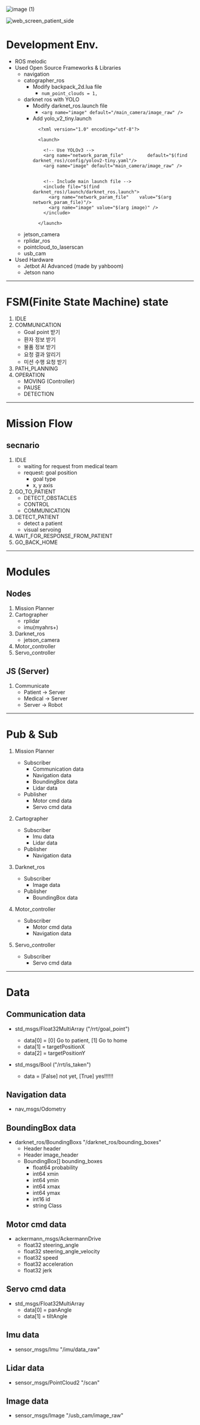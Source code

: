 ![image (1)](https://user-images.githubusercontent.com/63459737/144733402-0cc5dbda-bd6c-4c2f-8e83-e1bccf57706a.png)

![web_screen_patient_side](https://user-images.githubusercontent.com/18085958/144733575-e0116119-04a9-4e35-bdb0-edd80ef390de.png)

# Development Env.
- ROS melodic
- Used Open Source Frameworks & Libraries
  - navigation 
  - catographer_ros
    - Modify backpack_2d.lua file
      - ```num_point_clouds = 1,```
  - darknet ros with YOLO
    - Modify darknet_ros.launch file
      - ```<arg name="image" default="/main_camera/image_raw" />```
    - Add yolo_v2_tiny.launch
      ```
        <?xml version="1.0" encoding="utf-8"?>

        <launch>

          <!-- Use YOLOv3 -->
          <arg name="network_param_file"         default="$(find darknet_ros)/config/yolov2-tiny.yaml"/>
          <arg name="image" default="main_camera/image_raw" />


          <!-- Include main launch file -->
          <include file="$(find darknet_ros)/launch/darknet_ros.launch">
            <arg name="network_param_file"    value="$(arg network_param_file)"/>
            <arg name="image" value="$(arg image)" />
          </include>

        </launch>

      ```
  - jetson_camera
  - rplidar_ros
  - pointcloud_to_laserscan
  - usb_cam
- Used Hardware
  - Jetbot AI Advanced (made by yahboom)
  - Jetson nano
---

# FSM(Finite State Machine) state
1. IDLE
2. COMMUNICATION
    - Goal point 받기
    - 환자 정보 받기
    - 물품 정보 받기
    - 요청 결과 알리기
    - 미션 수행 요청 받기
3. PATH_PLANNING
4. OPERATION
    - MOVING (Controller)
    - PAUSE
    - DETECTION

---

# Mission Flow
## secnario
1. IDLE
    - waiting for request from medical team
    - request: goal position
      - goal type
      - x, y axis
2. GO_TO_PATIENT
    - DETECT_OBSTACLES
    - CONTROL
    - COMMUNICATION
3. DETECT_PATIENT
    - detect a patient
    - visual servoing
4. WAIT_FOR_RESPONSE_FROM_PATIENT
5. GO_BACK_HOME

---

# Modules
## Nodes
  1. Mission Planner
  2. Cartographer
      - rplidar
      - imu(myahrs+)
  3. Darknet_ros
      - jetson_camera
  4. Motor_controller
  5. Servo_controller

## JS (Server)
  1. Communicate
      - Patient -> Server
      - Medical -> Server
      - Server -> Robot

---

# Pub & Sub
1. Mission Planner
    - Subscriber
      - Communication data
      - Navigation data
      - BoundingBox data
      - Lidar data
    - Publisher
      - Motor cmd data
      - Servo cmd data

2. Cartographer
    - Subscriber
      - Imu data
      - Lidar data
    - Publisher
      - Navigation data

3. Darknet_ros
    - Subscriber
      - Image data
    - Publisher
      - BoundingBox data

4. Motor_controller
    - Subscriber
      - Motor cmd data
      - Navigation data

5. Servo_controller
    - Subscriber
      - Servo cmd data

---

# Data
## Communication data
  - std_msgs/Float32MultiArray ("/rrt/goal_point")
    - data[0] = [0] Go to patient, [1] Go to home
    - data[1] = targetPositionX
    - data[2] = targetPositionY

  - std_msgs/Bool ("/rrt/is_taken")
    - data = [False] not yet, [True] yes!!!!!!
## Navigation data
  - nav_msgs/Odometry
## BoundingBox data
  - darknet_ros/BoundingBoxs "/darknet_ros/bounding_boxes"
    - Header header
    - Header image_header
    - BoundingBox[] bounding_boxes
      - float64 probability
      - int64 xmin
      - int64 ymin
      - int64 xmax
      - int64 ymax
      - int16 id
      - string Class
## Motor cmd data
  - ackermann_msgs/AckermannDrive
    - float32 steering_angle
    - float32 steering_angle_velocity
    - float32 speed
    - float32 acceleration
    - float32 jerk
## Servo cmd data
  - std_msgs/Float32MultiArray
    - data[0] = panAngle
    - data[1] = tiltAngle
## Imu data
  - sensor_msgs/Imu "/imu/data_raw"
## Lidar data
  - sensor_msgs/PointCloud2 "/scan"
## Image data
  - sensor_msgs/Image "/usb_cam/image_raw"

